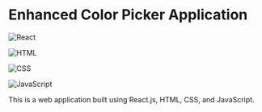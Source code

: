 # Enhanced Color Picker Application

![React](https://img.shields.io/badge/React.js-2023-blue)

![HTML](https://img.shields.io/badge/HTML-5-orange)

![CSS](https://img.shields.io/badge/CSS-3-blue)

![JavaScript](https://img.shields.io/badge/JavaScript-ES6-yellow)

This is a web application built using React.js, HTML, CSS, and JavaScript.
